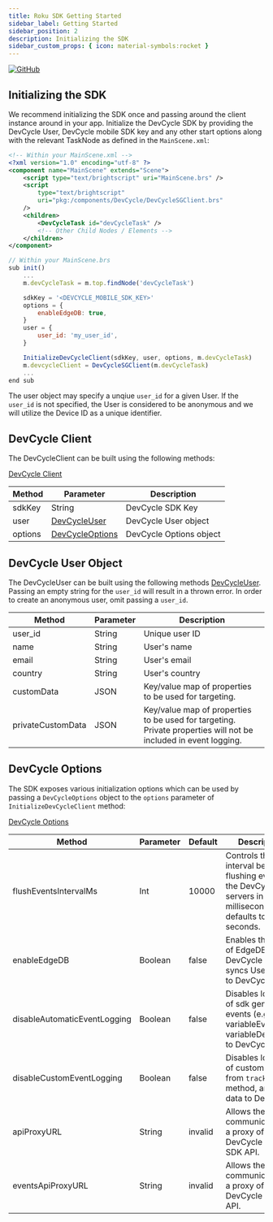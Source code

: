```yaml
---
title: Roku SDK Getting Started
sidebar_label: Getting Started
sidebar_position: 2
description: Initializing the SDK
sidebar_custom_props: { icon: material-symbols:rocket }
---
```


[![GitHub](https://img.shields.io/github/stars/devcyclehq/roku-client-sdk.svg?style=social&label=Star&maxAge=2592000)](https://github.com/devcyclehq/roku-client-sdk)

[//]: # (wizard-initialize-start)

## Initializing the SDK

We recommend initializing the SDK once and passing around the client instance around in your app.
Initialize the DevCycle SDK by providing the DevCycle User, DevCycle mobile SDK key and any other start options along with the relevant TaskNode as defined in the `MainScene.xml`:

```xml
<!-- Within your MainScene.xml -->
<?xml version="1.0" encoding="utf-8" ?>
<component name="MainScene" extends="Scene">
    <script type="text/brightscript" uri="MainScene.brs" />
    <script
        type="text/brightscript"
        uri="pkg:/components/DevCycle/DevCycleSGClient.brs"
    />
    <children>
        <DevCycleTask id="devCycleTask" />
        <!-- Other Child Nodes / Elements -->
    </children>
</component>
```

```javascript
// Within your MainScene.brs
sub init()
    ...
    m.devCycleTask = m.top.findNode('devCycleTask')

    sdkKey = '<DEVCYCLE_MOBILE_SDK_KEY>'
    options = {
        enableEdgeDB: true,
    }
    user = {
        user_id: 'my_user_id',
    }

    InitializeDevCycleClient(sdkKey, user, options, m.devCycleTask)
    m.devcycleClient = DevCycleSGClient(m.devCycleTask)
    ...
end sub
```

[//]: # (wizard-initialize-end)

The user object may specify a unqiue `user_id` for a given User. If the `user_id` is not specified, the User is considered to be anonymous and we will utilize the Device ID as a unique identifier.

## DevCycle Client

The DevCycleClient can be built using the following methods:

[DevCycle Client](https://github.com/DevCycleHQ/roku-client-sdk/blob/main/components/DevCycle/DevCycleClient.brs#L3)

| Method  | Parameter                                                                                                          | Description             |
| ------- | ------------------------------------------------------------------------------------------------------------------ | ----------------------- |
| sdkKey  | String                                                                                                             | DevCycle SDK Key        |
| user    | [DevCycleUser](https://github.com/DevCycleHQ/roku-client-sdk/blob/main/components/DevCycle/DevCycleUser.brs)       | DevCycle User object    |
| options | [DevCycleOptions](https://github.com/DevCycleHQ/roku-client-sdk/blob/main/components/DevCycle/DevCycleOptions.brs) | DevCycle Options object |

## DevCycle User Object

The DevCycleUser can be built using the following methods [DevCycleUser](https://github.com/DevCycleHQ/roku-client-sdk/blob/main/components/DevCycle/DevCycleUser.brs). Passing an empty string for the `user_id` will result in a thrown error. In order to create an anonymous user, omit passing a `user_id`.

| Method            | Parameter | Description                                                                                                     |
| ----------------- | --------- | --------------------------------------------------------------------------------------------------------------- |
| user_id           | String    | Unique user ID                                                                                                  |
| name              | String    | User's name                                                                                                     |
| email             | String    | User's email                                                                                                    |
| country           | String    | User's country                                                                                                  |
| customData        | JSON      | Key/value map of properties to be used for targeting.                                                           |
| privateCustomData | JSON      | Key/value map of properties to be used for targeting. Private properties will not be included in event logging. |

## DevCycle Options

The SDK exposes various initialization options which can be used by passing a `DevCycleOptions` object to the `options` parameter of `InitializeDevCycleClient` method:

[DevCycle Options](https://github.com/DevCycleHQ-Labs/roku-client-sdk/blob/main/components/DevCycle/DevCycleOptions.brs)

| Method                       | Parameter | Default | Description                                                                                                    |
| ---------------------------- | --------- | ------- | -------------------------------------------------------------------------------------------------------------- |
| flushEventsIntervalMs        | Int       | 10000   | Controls the interval between flushing events to the DevCycle servers in milliseconds, defaults to 10 seconds. |
| enableEdgeDB                 | Boolean   | false   | Enables the usage of EdgeDB for DevCycle that syncs User Data to DevCycle.                                     |
| disableAutomaticEventLogging | Boolean   | false   | Disables logging of sdk generated events (e.g. variableEvaluated, variableDefaulted) to DevCycle.              |
| disableCustomEventLogging    | Boolean   | false   | Disables logging of custom events, from `track()` method, and user data to DevCycle.                           |
| apiProxyURL                  | String    | invalid | Allows the SDK to communicate with a proxy of DevCycle Client SDK API.                                         |
| eventsApiProxyURL            | String    | invalid | Allows the SDK to communicate with a proxy of DevCycle Events API.                                             |
